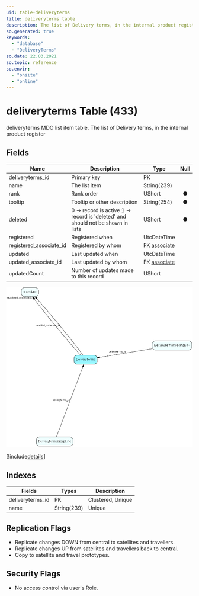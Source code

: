 ```yaml
---
uid: table-deliveryterms
title: deliveryterms table
description: The list of Delivery terms, in the internal product register
so.generated: true
keywords:
  - "database"
  - "DeliveryTerms"
so.date: 22.03.2021
so.topic: reference
so.envir:
  - "onsite"
  - "online"
---
```


# deliveryterms Table (433)

deliveryterms MDO list item table.
The list of Delivery terms, in the internal product register

## Fields

| Name | Description | Type | Null |
|------|-------------|------|:----:|
|deliveryterms\_id|Primary key|PK| |
|name|The list item|String(239)| |
|rank|Rank order|UShort|&#x25CF;|
|tooltip|Tooltip or other description|String(254)|&#x25CF;|
|deleted|0 -&gt; record is active 1 -&gt; record is &apos;deleted&apos; and should not be shown in lists|UShort|&#x25CF;|
|registered|Registered when|UtcDateTime| |
|registered\_associate\_id|Registered by whom|FK [associate](associate.md)| |
|updated|Last updated when|UtcDateTime| |
|updated\_associate\_id|Last updated by whom|FK [associate](associate.md)| |
|updatedCount|Number of updates made to this record|UShort| |


![DeliveryTerms table relationship diagram](./media/DeliveryTerms.png)

[!include[details](./includes/DeliveryTerms.md)]

## Indexes

| Fields | Types | Description |
|--------|-------|-------------|
|deliveryterms\_id |PK |Clustered, Unique |
|name |String(239) |Unique |

## Replication Flags

* Replicate changes DOWN from central to satellites and travellers.
* Replicate changes UP from satellites and travellers back to central.
* Copy to satellite and travel prototypes.

## Security Flags

* No access control via user's Role.

